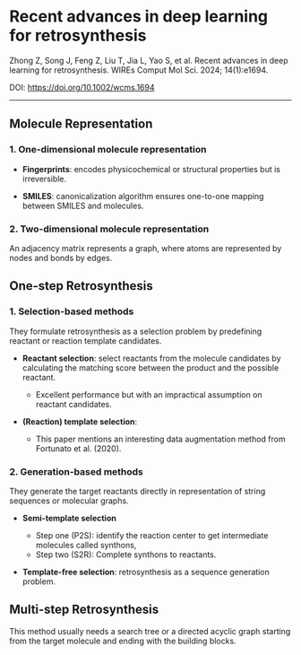 # Recent advances in deep learning for retrosynthesis

Zhong Z, Song J, Feng Z, Liu T, Jia L, Yao S, et al. Recent advances in deep learning for retrosynthesis. WIREs Comput Mol Sci. 2024; 14(1):e1694.

DOI: https://doi.org/10.1002/wcms.1694

---

## Molecule Representation

### 1. One-dimensional molecule representation

* **Fingerprints**: encodes physicochemical or structural properties but is irreversible.

* **SMILES**: canonicalization algorithm ensures one-to-one mapping between SMILES and molecules.

### 2. Two-dimensional molecule representation

An adjacency matrix represents a graph, where atoms are represented by nodes and bonds by edges.

## One-step Retrosynthesis

### 1. Selection-based methods

They formulate retrosynthesis as a selection problem by predefining reactant or reaction template candidates.

* **Reactant selection**: select reactants from the molecule candidates by calculating the matching score between the product and the possible reactant.
  - Excellent performance but with an impractical assumption on reactant candidates.

* **(Reaction) template selection**:
  - This paper mentions an interesting data augmentation method from Fortunato et al. (2020).

### 2. Generation-based methods

They generate the target reactants directly in representation of string sequences or molecular graphs.

* **Semi-template selection**
  - Step one (P2S): identify the reaction center to get intermediate molecules called synthons,
  - Step two (S2R): Complete synthons to reactants.

* **Template-free selection**: retrosynthesis as a sequence generation problem.

## Multi-step Retrosynthesis

This method usually needs a search tree or a directed acyclic graph starting from the target molecule and ending with the building blocks.

